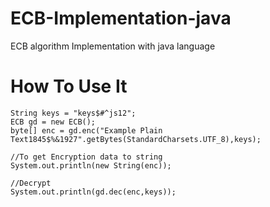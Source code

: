 # ECB-Implementation-java
ECB algorithm Implementation with java language

# How To Use It
```
String keys = "keys$#^js12";
ECB gd = new ECB();
byte[] enc = gd.enc("Example Plain Text1845$%&1927".getBytes(StandardCharsets.UTF_8),keys);

//To get Encryption data to string
System.out.println(new String(enc));

//Decrypt
System.out.println(gd.dec(enc,keys));
```
